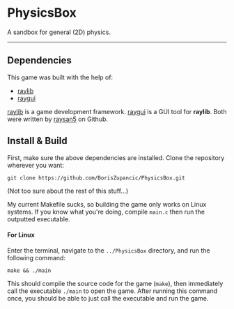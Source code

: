 # PhysicsBox

A sandbox for general (2D) physics.

---

## Dependencies
This game was built with the help of: 

- [raylib](https://github.com/raysan5/raylib)
- [raygui](https://github.com/raysan5/raygui)

[raylib](https://github.com/raysan5/raylib) is a game development framework.
[raygui](https://github.com/raysan5/raygui) is a GUI tool for **raylib**. 
Both were written by [raysan5](https://github.com/raysan5) on Github.

## Install & Build
First, make sure the above dependencies are installed. Clone the repository wherever you want:
```
git clone https://github.com/BorisZupancic/PhysicsBox.git
```
(Not too sure about the rest of this stuff...)

My current Makefile sucks, so building the game only works on Linux systems.
If you know what you're doing, compile ```main.c``` then run the outputted executable.

#### For Linux
Enter the terminal, navigate to the ```../PhysicsBox``` directory, and run the following command:
```
make && ./main
```
This should compile the source code for the game (```make```), then immediately call
the executable ```./main``` to open the game. After running this command once, you should be able to just call the executable and run the game.
